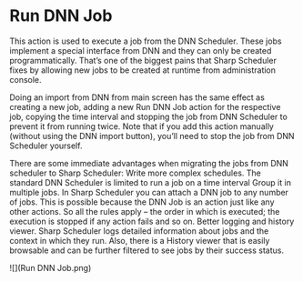 # Run DNN Job

This action is used to execute a job from the DNN Scheduler. These jobs implement a special interface from DNN and they can only be created programmatically. That’s one of the biggest pains that Sharp Scheduler fixes by allowing new jobs to be created at runtime from administration console. 

Doing an import from DNN from main screen has the same effect as creating a new job, adding a new Run DNN Job action for the respective job, copying the time interval and stopping the job from DNN Scheduler to prevent it from running twice. Note that if you add this action manually (without using the DNN import button), you’ll need to stop the job from DNN Scheduler yourself. 

There are some immediate advantages when migrating the jobs from DNN scheduler to Sharp Scheduler: 
Write more complex schedules. The standard DNN Scheduler is limited to run a job on a time interval
Group it in multiple jobs. In Sharp Scheduler you can attach a DNN job to any number of jobs. This is possible because the DNN Job is an action just like any other actions. So all the rules apply – the order in which is executed; the execution is stopped if any action fails and so on.
Better logging and history viewer. Sharp Scheduler logs detailed information about jobs and the context in which they run. Also, there is a History viewer that is easily browsable and can be further filtered to see jobs by their success status.

![](Run DNN Job.png)